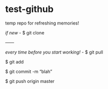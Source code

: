 # test-github
temp repo for refreshing memories!

*if new* - $ git clone <URL>

——

*every time before you start working!* - $ git pull

$ git add <file>

$ git commit -m “blah”

$ git push origin master
